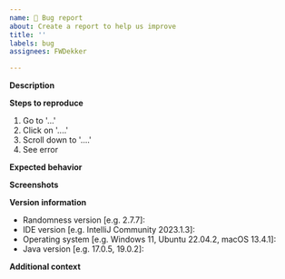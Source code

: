 ```yaml
---
name: 🐞 Bug report
about: Create a report to help us improve
title: ''
labels: bug
assignees: FWDekker

---
```


**Description**
<!-- A clear and concise description of what the bug is. -->

**Steps to reproduce**
<!-- A clear and concise explanation of how to trigger the bug. -->
1. Go to '...'
2. Click on '....'
3. Scroll down to '....'
4. See error

**Expected behavior**
<!-- A clear and concise description of what you expected to happen. -->

**Screenshots**
<!-- If applicable, add screenshots to help explain your problem. -->

**Version information**
 - Randomness version [e.g. 2.7.7]: <!-- Check `Settings -> Plugins` in your IDE and search for `Randomness` -->
 - IDE version [e.g. IntelliJ Community 2023.1.3]: <!-- Check `Help -> About` in your IDE -->
 - Operating system [e.g. Windows 11, Ubuntu 22.04.2, macOS 13.4.1]: <!-- Use a search engine for help if you don't know -->
 - Java version [e.g. 17.0.5, 19.0.2]: <!-- Run `java -version` in a terminal or check https://www.java.com/en/download/help/version_manual.xml -->

**Additional context**
<!-- Add any other context about the problem here. -->
